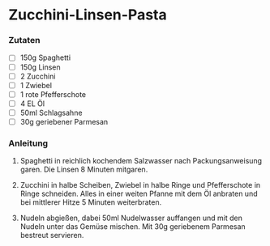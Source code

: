 #   Zucchini-Linsen-Pasta

###   Zutaten

-   [ ] 150g Spaghetti 
-   [ ] 150g Linsen
-   [ ] 2 Zucchini
-   [ ] 1 Zwiebel
-   [ ] 1 rote Pfefferschote
-   [ ] 4 EL Öl
-   [ ] 50ml Schlagsahne
-   [ ] 30g geriebener Parmesan

###   Anleitung

1. Spaghetti in reichlich kochendem Salzwasser nach Packungsanweisung garen. Die Linsen 8 Minuten mitgaren.

2. Zucchini in halbe Scheiben, Zwiebel in halbe Ringe und Pfefferschote in Ringe schneiden. Alles in einer weiten Pfanne mit dem Öl anbraten und bei mittlerer Hitze 5 Minuten weiterbraten.

3. Nudeln abgießen, dabei 50ml Nudelwasser auffangen und mit den Nudeln unter das Gemüse mischen. Mit 30g geriebenem Parmesan bestreut servieren.
